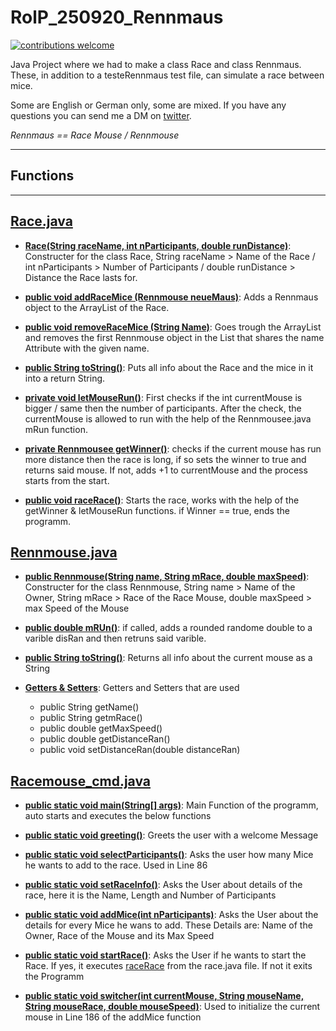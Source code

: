 # RolP_250920_Rennmaus

[![contributions welcome](https://img.shields.io/badge/contributions-welcome-brightgreen.svg?style=flat)](https://github.com/PhilRoli/School20-21/pulls)

Java Project where we had to make a class Race and class Rennmaus. These, in addition to a testeRennmaus test file, can simulate a race between mice.

Some are English or German only, some are mixed. If you have any questions you can send me a DM on [twitter](https://twitter.com/PhilRoli).

_Rennmaus == Race Mouse / Rennmouse_

---

## Functions

---

## [Race.java][race]

- **[Race(String raceName, int nParticipants, double runDistance)][RaceCon]**: Constructer for the class Race, String raceName > Name of the Race / int nParticipants > Number of Participants / double runDistance > Distance the Race lasts for.

- **[public void addRaceMice (Rennmouse neueMaus)][addRaceMice]**: Adds a Rennmaus object to the ArrayList of the Race.

- **[public void removeRaceMice (String Name)][removeRaceMice]**: Goes trough the ArrayList and removes the first Rennmouse object in the List that shares the name Attribute with the given name.

- **[public String toString()][toString]**: Puts all info about the Race and the mice in it into a return String.

- **[private void letMouseRun()][letMouseRun]**: First checks if the int currentMouse is bigger / same then the number of participants. After the check, the currentMouse is allowed to run with the help of the Rennmousee.java mRun function.

- **[private Rennmousee getWinner()][getWinner]**: checks if the current mouse has run more distance then the race is long, if so sets the winner to true and returns said mouse. If not, adds +1 to currentMouse and the process starts from the start.

- **[public void raceRace()][raceRace]**: Starts the race, works with the help of the getWinner & letMouseRun functions. if Winner == true, ends the programm.

## [Rennmouse.java][rennmaus]

- **[public Rennmouse(String name, String mRace, double maxSpeed)][Rennmouse]**: Constructer for the class Rennmouse, String name > Name of the Owner, String mRace > Race of the Race Mouse, double maxSpeed > max Speed of the Mouse

- **[public double mRUn()][mRUn]**: if called, adds a rounded randome double to a varible disRan and then retruns said varible.

- **[public String toString()][toString]**: Returns all info about the current mouse as a String

- **[Getters & Setters][GetAndSet]**: Getters and Setters that are used
  - public String getName()
  - public String getmRace()
  - public double getMaxSpeed()
  - public double getDistanceRan()
  - public void setDistanceRan(double distanceRan)

## [Racemouse_cmd.java][racemouse_cmd]

- **[public static void main(String[] args)][voidmain]**: Main Function of the programm, auto starts and executes the below functions

- **[public static void greeting()][greeting]**: Greets the user with a welcome Message

- **[public static void selectParticipants()][selectPart]**: Asks the user how many Mice he wants to add to the race. Used in Line 86

- **[public static void setRaceInfo()][setRaceInfo]**: Asks the User about details of the race, here it is the Name, Length and Number of Participants

- **[public static void addMice(int nParticipants)][addMice]**: Asks the User about the details for every Mice he wans to add. These Details are: Name of the Owner, Race of the Mouse and its Max Speed

- **[public static void startRace()][startRace]**: Asks the User if he wants to start the Race. If yes, it executes [raceRace][raceRace] from the race.java file. If not it exits the Programm

- **[public static void switcher(int currentMouse, String mouseName, String mouseRace, double mouseSpeed)][switcher]**: Used to initialize the current mouse in Line 186 of the addMice function

<!-- Links Used, Ignore -->

[race]: https://github.com/PhilRoli/School20-21/blob/master/RolP_250920_Rennmaus/src/Race.java
<!-- Links to race.java functions -->
[RaceCon]: https://github.com/PhilRoli/School20-21/blob/master/RolP_250920_Rennmaus/src/Race.java#L21
[addRaceMice]: https://github.com/PhilRoli/School20-21/blob/master/RolP_250920_Rennmaus/src/Race.java#L28
[removeRaceMice]: https://github.com/PhilRoli/School20-21/blob/master/RolP_250920_Rennmaus/src/Race.java#L35
[toString]: https://github.com/PhilRoli/School20-21/blob/master/RolP_250920_Rennmaus/src/Race.java#L51
[letMouseRun]: https://github.com/PhilRoli/School20-21/blob/master/RolP_250920_Rennmaus/src/Race.java#L75
[getWinner]: https://github.com/PhilRoli/School20-21/blob/master/RolP_250920_Rennmaus/src/Race.java#L91
[raceRace]: https://github.com/PhilRoli/School20-21/blob/master/RolP_250920_Rennmaus/src/Race.java#L106

[rennmaus]: https://github.com/PhilRoli/School20-21/blob/master/RolP_250920_Rennmaus/src/Rennmaus.java
<!-- Links to rennmaus.java functions -->
[Rennmouse]: https://github.com/PhilRoli/School20-21/blob/master/RolP_250920_Rennmaus/src/Rennmaus.java#L16
[mRUn]: https://github.com/PhilRoli/School20-21/blob/master/RolP_250920_Rennmaus/src/Rennmaus.java#L26
[toString]: https://github.com/PhilRoli/School20-21/blob/master/RolP_250920_Rennmaus/src/Rennmaus.java#L35
[GetAndSet]: https://github.com/PhilRoli/School20-21/blob/master/RolP_250920_Rennmaus/src/Rennmaus.java#L40

[racemouse_cmd]: https://github.com/PhilRoli/School20-21/blob/master/RolP_250920_Rennmaus/src/Racemouse_cmd.java
<!-- Links to racemouse_cmd.java functions-->
[voidmain]: https://github.com/PhilRoli/School20-21/blob/master/RolP_250920_Rennmaus/src/Racemouse_cmd.java#L29
[greeting]: https://github.com/PhilRoli/School20-21/blob/master/RolP_250920_Rennmaus/src/Racemouse_cmd.java#L48
[selectPart]: https://github.com/PhilRoli/School20-21/blob/master/RolP_250920_Rennmaus/src/Racemouse_cmd.java#L55
[setRaceInfo]: https://github.com/PhilRoli/School20-21/blob/master/RolP_250920_Rennmaus/src/Racemouse_cmd.java#L83
[addMice]: https://github.com/PhilRoli/School20-21/blob/master/RolP_250920_Rennmaus/src/Racemouse_cmd.java#L153
[startRace]: https://github.com/PhilRoli/School20-21/blob/master/RolP_250920_Rennmaus/src/Racemouse_cmd.java#L210
[switcher]: https://github.com/PhilRoli/School20-21/blob/master/RolP_250920_Rennmaus/src/Racemouse_cmd.java#L233
